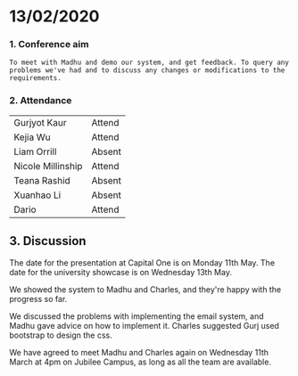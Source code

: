 #  13/02/2020

### 1. Conference aim

    To meet with Madhu and demo our system, and get feedback. To query any problems we've had and to discuss any changes or modifications to the requirements.

### 2. Attendance

|                   |        |
| ----------------- | ------ |
| Gurjyot Kaur      | Attend |
| Kejia Wu          | Attend |
| Liam Orrill       | Absent |
| Nicole Millinship | Attend |
| Teana Rashid      | Absent |
| Xuanhao Li        | Absent |
| Dario             | Attend |

## 3. Discussion

The date for the presentation at Capital One is on Monday 11th May. The date for the university showcase is on Wednesday 13th May.

We showed the system to Madhu and Charles, and they're happy with the progress so far.

We discussed the problems with implementing the email system, and Madhu gave advice on how to implement it. Charles suggested Gurj used bootstrap to design the css. 

We have agreed to meet Madhu and Charles again on Wednesday 11th March at 4pm on Jubilee Campus, as long as all the team are available. 